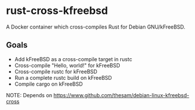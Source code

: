 # rust-cross-kfreebsd
A Docker container which cross-compiles Rust for Debian GNU/kFreeBSD.

## Goals
* Add kFreeBSD as a cross-compile target in rustc
* Cross-compile "Hello, world!" for kFreeBSD
* Cross-compile rustc for kFreeBSD
* Run a complete rustc build on kFreeBSD
* Compile cargo on kFreeBSD

NOTE: Depends on https://www.github.com/thesam/debian-linux-kfreebsd-cross
